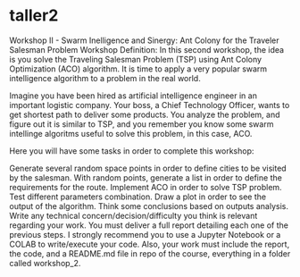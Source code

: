 # taller2
Workshop II - Swarm Inelligence and Sinergy: Ant Colony for the Traveler Salesman Problem
Workshop Definition:
In this second workshop, the idea is you solve the Traveling Salesman Problem (TSP) using Ant Colony Optimization (ACO) algorithm. It is time to apply a very popular swarm intelligence algorithm to a problem in the real world.

Imagine you have been hired as artificial intelligence engineer in an important logistic company. Your boss, a Chief Technology Officer, wants to get shortest path to deliver some products. You analyze the problem, and figure out it is similar to TSP, and you remember you know some swarm intellinge algoritms useful to solve this problem, in this case, ACO.

Here you will have some tasks in order to complete this workshop:

Generate several random 
 space points in order to define cities to be visited by the salesman.
With random points, generate a list in order to define the requirements for the route.
Implement ACO in order to solve TSP problem. Test different parameters combination.
Draw a 
 plot in order to see the output of the algorithm.
Think some conclusions based on outputs analysis.
Write any technical concern/decision/difficulty you think is relevant regarding your work. You must deliver a full report detailing each one of the previous steps. I strongly recommend you to use a Jupyter Notebook or a COLAB to write/execute your code. Also, your work must include the report, the code, and a README.md file in repo of the course, everything in a folder called workshop_2.
